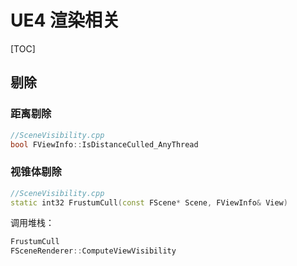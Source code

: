 # UE4 渲染相关

[TOC]



## 剔除

### 距离剔除

```cpp
//SceneVisibility.cpp
bool FViewInfo::IsDistanceCulled_AnyThread
```

### 视锥体剔除

```cpp
//SceneVisibility.cpp
static int32 FrustumCull(const FScene* Scene, FViewInfo& View)
```
调用堆栈：

```cpp
FrustumCull
FSceneRenderer::ComputeViewVisibility

```

